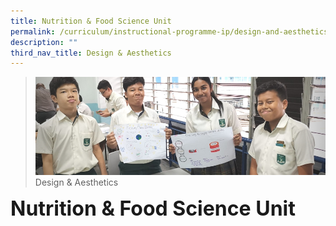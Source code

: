 ```yaml
---
title: Nutrition & Food Science Unit
permalink: /curriculum/instructional-programme-ip/design-and-aesthetics/nutrition-and-food-science-unit
description: ""
third_nav_title: Design & Aesthetics
---
```

>![](/images/Curriculum/Curriculum.jpg)
>Design & Aesthetics

**<font size=6>Nutrition & Food Science Unit</font>**